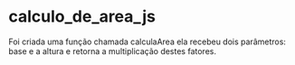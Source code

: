 # calculo_de_area_js
Foi criada uma função chamada calculaArea ela recebeu dois parâmetros: base e a
altura e retorna a multiplicação destes fatores.
